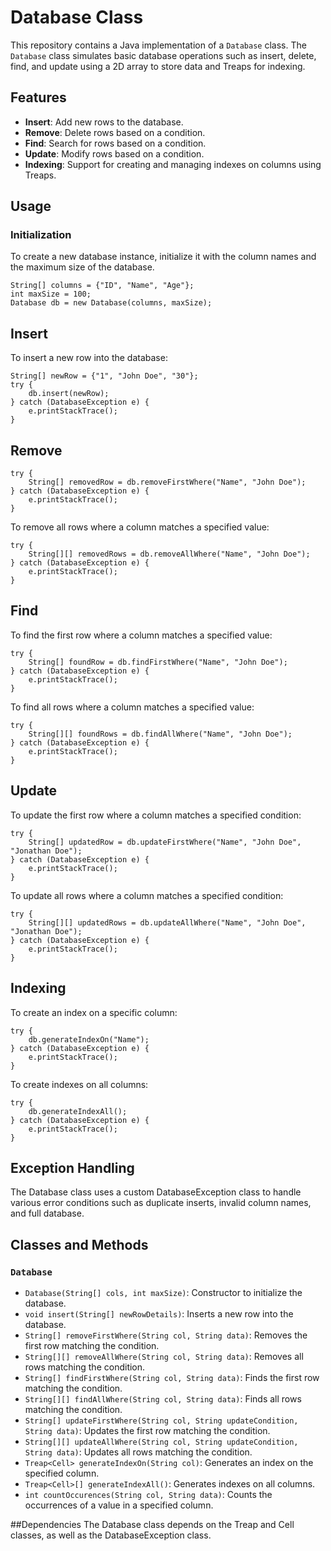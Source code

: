 # Database Class

This repository contains a Java implementation of a `Database` class. The `Database` class simulates basic database operations such as insert, delete, find, and update using a 2D array to store data and Treaps for indexing.

## Features

- **Insert**: Add new rows to the database.
- **Remove**: Delete rows based on a condition.
- **Find**: Search for rows based on a condition.
- **Update**: Modify rows based on a condition.
- **Indexing**: Support for creating and managing indexes on columns using Treaps.

## Usage

### Initialization

To create a new database instance, initialize it with the column names and the maximum size of the database.

```
String[] columns = {"ID", "Name", "Age"};
int maxSize = 100;
Database db = new Database(columns, maxSize);

```
## Insert

To insert a new row into the database:
```
String[] newRow = {"1", "John Doe", "30"};
try {
    db.insert(newRow);
} catch (DatabaseException e) {
    e.printStackTrace();
}
```

## Remove
```
try {
    String[] removedRow = db.removeFirstWhere("Name", "John Doe");
} catch (DatabaseException e) {
    e.printStackTrace();
}
```

To remove all rows where a column matches a specified value:

```
try {
    String[][] removedRows = db.removeAllWhere("Name", "John Doe");
} catch (DatabaseException e) {
    e.printStackTrace();
}
```

## Find

To find the first row where a column matches a specified value:

```
try {
    String[] foundRow = db.findFirstWhere("Name", "John Doe");
} catch (DatabaseException e) {
    e.printStackTrace();
}
```
To find all rows where a column matches a specified value:

```
try {
    String[][] foundRows = db.findAllWhere("Name", "John Doe");
} catch (DatabaseException e) {
    e.printStackTrace();
}
```
## Update

To update the first row where a column matches a specified condition:

```
try {
    String[] updatedRow = db.updateFirstWhere("Name", "John Doe", "Jonathan Doe");
} catch (DatabaseException e) {
    e.printStackTrace();
}
```
To update all rows where a column matches a specified condition:
```
try {
    String[][] updatedRows = db.updateAllWhere("Name", "John Doe", "Jonathan Doe");
} catch (DatabaseException e) {
    e.printStackTrace();
}
```
## Indexing

To create an index on a specific column:
```
try {
    db.generateIndexOn("Name");
} catch (DatabaseException e) {
    e.printStackTrace();
}
```
To create indexes on all columns:
```
try {
    db.generateIndexAll();
} catch (DatabaseException e) {
    e.printStackTrace();
}
```
## Exception Handling

The Database class uses a custom DatabaseException class to handle various error conditions such as duplicate inserts, invalid column names, and full database.

## Classes and Methods

### `Database`

- `Database(String[] cols, int maxSize)`: Constructor to initialize the database.
- `void insert(String[] newRowDetails)`: Inserts a new row into the database.
- `String[] removeFirstWhere(String col, String data)`: Removes the first row matching the condition.
- `String[][] removeAllWhere(String col, String data)`: Removes all rows matching the condition.
- `String[] findFirstWhere(String col, String data)`: Finds the first row matching the condition.
- `String[][] findAllWhere(String col, String data)`: Finds all rows matching the condition.
- `String[] updateFirstWhere(String col, String updateCondition, String data)`: Updates the first row matching the condition.
- `String[][] updateAllWhere(String col, String updateCondition, String data)`: Updates all rows matching the condition.
- `Treap<Cell> generateIndexOn(String col)`: Generates an index on the specified column.
- `Treap<Cell>[] generateIndexAll()`: Generates indexes on all columns.
- `int countOccurences(String col, String data)`: Counts the occurrences of a value in a specified column.

##Dependencies
The Database class depends on the Treap and Cell classes, as well as the DatabaseException class.

